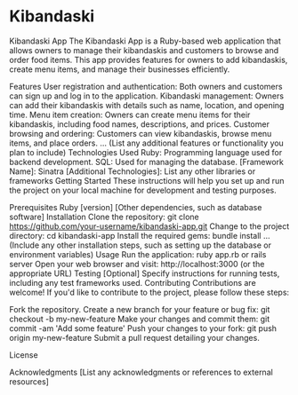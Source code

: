 # Kibandaski
Kibandaski App
The Kibandaski App is a Ruby-based web application that allows owners to manage their kibandaskis and customers to browse and order food items. This app provides features for owners to add kibandaskis, create menu items, and manage their businesses efficiently.

Features
User registration and authentication: Both owners and customers can sign up and log in to the application.
Kibandaski management: Owners can add their kibandaskis with details such as name, location, and opening time.
Menu item creation: Owners can create menu items for their kibandaskis, including food names, descriptions, and prices.
Customer browsing and ordering: Customers can view kibandaskis, browse menu items, and place orders.
... (List any additional features or functionality you plan to include)
Technologies Used
Ruby: Programming language used for backend development.
SQL: Used for managing the database.
[Framework Name]: Sinatra
[Additional Technologies]: List any other libraries or frameworks
Getting Started
These instructions will help you set up and run the project on your local machine for development and testing purposes.

Prerequisites
Ruby [version]
[Other dependencies, such as database software]
Installation
Clone the repository: git clone https://github.com/your-username/kibandaski-app.git
Change to the project directory: cd kibandaski-app
Install the required gems: bundle install
... (Include any other installation steps, such as setting up the database or environment variables)
Usage
Run the application: ruby app.rb or rails server
Open your web browser and visit: http://localhost:3000 (or the appropriate URL)
Testing
[Optional] Specify instructions for running tests, including any test frameworks used.
Contributing
Contributions are welcome! If you'd like to contribute to the project, please follow these steps:

Fork the repository.
Create a new branch for your feature or bug fix: git checkout -b my-new-feature
Make your changes and commit them: git commit -am 'Add some feature'
Push your changes to your fork: git push origin my-new-feature
Submit a pull request detailing your changes.

License


Acknowledgments
[List any acknowledgments or references to external resources]





